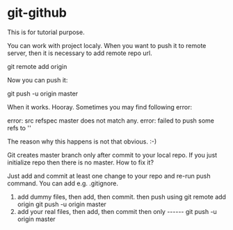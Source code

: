 # git-github
This is for tutorial purpose.

You can work with project localy. When you want to push it to remote server, then it is necessary to add remote repo url.

git remote add origin <MY-URL>

Now you can push it:

git push -u origin master

When it works. Hooray. Sometimes you may find following error:

error: src refspec master does not match any.
error: failed to push some refs to '<MY-URL>'

The reason why this happens is not that obvious. :-)

Git creates master branch only after commit to your local repo. If you just initialize repo then there is no master. How to fix it?

Just add and commit at least one change to your repo and re-run push command. You can add e.g. .gitignore.

1. add dummy files, then add, then commit. then push using 
git remote add origin <MY-URL> git push -u origin master
2. add your real files, then add, then commit then only ------ git push -u origin master

